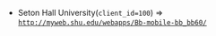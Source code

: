  - Seton Hall University(`client_id=100`) => [`http://myweb.shu.edu/webapps/Bb-mobile-bb_bb60/`](http://myweb.shu.edu/webapps/Bb-mobile-bb_bb60/)

